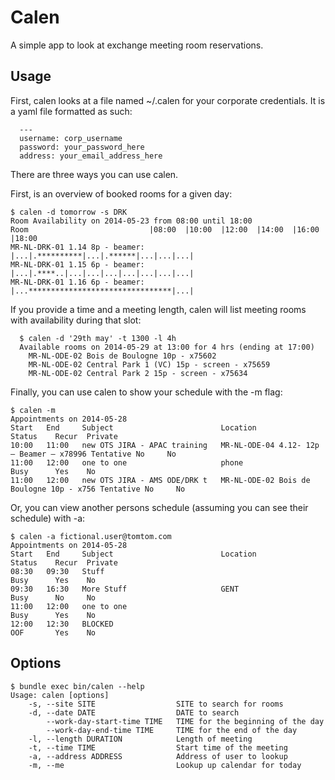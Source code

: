 # Calen

A simple app to look at exchange meeting room reservations.

## Usage

First, calen looks at a file named ~/.calen for your corporate credentials. It is a yaml file formatted as such:

```
  ---
  username: corp_username
  password: your_password_here
  address: your_email_address_here
```

There are three ways you can use calen.

First, is an overview of booked rooms for a given day:

```
$ calen -d tomorrow -s DRK
Room Availability on 2014-05-23 from 08:00 until 18:00
Room                           |08:00  |10:00  |12:00  |14:00  |16:00  |18:00
MR-NL-DRK-01 1.14 8p - beamer: |...|.**********|...|.******|...|...|...|
MR-NL-DRK-01 1.15 6p - beamer: |...|.****..|...|...|...|...|...|...|...|
MR-NL-DRK-01 1.16 6p - beamer: |...********************************|...|
```

If you provide a time and a meeting length, calen will list meeting rooms with availability during that slot:

```
  $ calen -d '29th may' -t 1300 -l 4h
  Available rooms on 2014-05-29 at 13:00 for 4 hrs (ending at 17:00)
    MR-NL-ODE-02 Bois de Boulogne 10p - x75602
    MR-NL-ODE-02 Central Park 1 (VC) 15p - screen - x75659
    MR-NL-ODE-02 Central Park 2 15p - screen - x75634
```

Finally, you can use calen to show your schedule with the -m flag:

```
$ calen -m
Appointments on 2014-05-28
Start   End     Subject                        Location                                 Status    Recur  Private
10:00   11:00   new OTS JIRA - APAC training   MR-NL-ODE-04 4.12- 12p – Beamer – x78996 Tentative No     No
11:00   12:00   one to one                     phone                                    Busy      Yes    No
11:00   12:00   new OTS JIRA - AMS ODE/DRK t   MR-NL-ODE-02 Bois de Boulogne 10p - x756 Tentative No     No
```

Or, you can view another persons schedule (assuming you can see their schedule) with -a:

```
$ calen -a fictional.user@tomtom.com
Appointments on 2014-05-28
Start   End     Subject                        Location                                 Status    Recur  Private
08:30   09:30   Stuff                                                                   Busy      Yes    No
09:30   16:30   More Stuff                     GENT                                     Busy      No     No
11:00   12:00   one to one                                                              Busy      Yes    No
12:00   12:30   BLOCKED                                                                 OOF       Yes    No
```


## Options 

```
$ bundle exec bin/calen --help
Usage: calen [options]
    -s, --site SITE                  SITE to search for rooms
    -d, --date DATE                  DATE to search
        --work-day-start-time TIME   TIME for the beginning of the day
        --work-day-end-time TIME     TIME for the end of the day
    -l, --length DURATION            Length of meeting
    -t, --time TIME                  Start time of the meeting
    -a, --address ADDRESS            Address of user to lookup
    -m, --me                         Lookup up calendar for today
```
